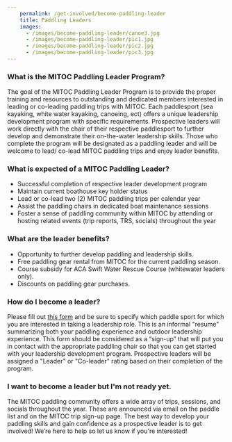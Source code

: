 ```yaml
---
    permalink: /get-involved/become-paddling-leader
    title: Paddling Leaders
    images:
      - /images/become-paddling-leader/canoe3.jpg
      - /images/become-paddling-leader/pic1.jpg
      - /images/become-paddling-leader/pic2.jpg
      - /images/become-paddling-leader/pic3.jpg
---
```


### What is the MITOC Paddling Leader Program?

The goal of the MITOC Paddling Leader Program is to provide the proper training and resources to outstanding and dedicated members interested in leading or co-leading paddling trips with MITOC. Each paddlesport (sea kayaking, white water kayaking, canoeing, ect) offers a unique leadership development program with specific requirements. Prospective leaders will work directly with the chair of their respective paddlesport to further develop and demonstrate their on-the-water leadership skills. Those who complete the program will be designated as a paddling leader and will be welcome to lead/ co-lead MITOC paddling trips and enjoy leader benefits.

### What is expected of a MITOC Paddling Leader?

*   Successful completion of respective leader development program
*   Maintain current boathouse key holder status
*   Lead or co-lead two (2) MITOC paddling trips per calendar year
*   Assist the paddling chairs in dedicated boat maintenance sessions
*   Foster a sense of paddling community within MITOC by attending or hosting related events (trip reports, TRS, socials) throughout the year

### What are the leader benefits?

*   Opportunity to further develop paddling and leadership skills.
*   Free paddling gear rental from MITOC for the current paddling season.
*   Course subsidy for ACA Swift Water Rescue Course (whitewater leaders only).
*   Discounts on paddling gear purchases.

### How do I become a leader?

Please fill out [this form](https://docs.google.com/spreadsheet/embeddedform?formkey=dDJXaUFKRjMzN3p1MVBsSkw0VFBoZFE6MQ) and be sure to specify which paddle sport for which you are interested in taking a leadership role. This is an informal "resume" summarizing both your paddling experience and outdoor leadership experience. This form should be considered as a “sign-up” that will put you in contact with the appropriate paddling chair so that you can get started with your leadership development program. Prospective leaders will be assigned a "Leader" or "Co-leader" rating based on their completion of the program.

### I want to become a leader but I'm not ready yet.

The MITOC paddling community offers a wide array of trips, sessions, and socials throughout the year. These are announced via email on the paddle list and on the MITOC trip sign-up page. The best way to develop your paddling skills and gain confidence as a prospective leader is to get involved! We’re here to help so let us know if you're interested!
